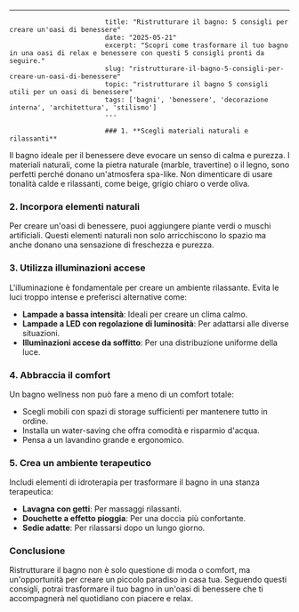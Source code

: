 ---
                            title: "Ristrutturare il bagno: 5 consigli per creare un'oasi di benessere"
                            date: "2025-05-21"
                            excerpt: "Scopri come trasformare il tuo bagno in una oasi di relax e benessere con questi 5 consigli pronti da seguire."
                            slug: "ristrutturare-il-bagno-5-consigli-per-creare-un-oasi-di-benessere"
                            topic: "ristrutturare il bagno 5 consigli utili per un oasi di benessere"
                            tags: ['bagni', 'benessere', 'decorazione interna', 'architettura', 'stilismo']
                            ---

                            ### 1. **Scegli materiali naturali e rilassanti**
Il bagno ideale per il benessere deve evocare un senso di calma e purezza. I materiali naturali, come la pietra naturale (marble, travertine) o il legno, sono perfetti perché donano un'atmosfera spa-like. Non dimenticare di usare tonalità calde e rilassanti, come beige, grigio chiaro o verde oliva.

### 2. **Incorpora elementi naturali**
Per creare un'oasi di benessere, puoi aggiungere piante verdi o muschi artificiali. Questi elementi naturali non solo arricchiscono lo spazio ma anche donano una sensazione di freschezza e purezza.

### 3. **Utilizza illuminazioni accese**
L'illuminazione è fondamentale per creare un ambiente rilassante. Evita le luci troppo intense e preferisci alternative come:
- **Lampade a bassa intensità**: Ideali per creare un clima calmo.
- **Lampade a LED con regolazione di luminosità**: Per adattarsi alle diverse situazioni.
- **Illuminazioni accese da soffitto**: Per una distribuzione uniforme della luce.

### 4. **Abbraccia il comfort**
Un bagno wellness non può fare a meno di un comfort totale:
- Scegli mobili con spazi di storage sufficienti per mantenere tutto in ordine.
- Installa un water-saving che offra comodità e risparmio d'acqua.
- Pensa a un lavandino grande e ergonomico.

### 5. **Crea un ambiente terapeutico**
Includi elementi di idroterapia per trasformare il bagno in una stanza terapeutica:
- **Lavagna con getti**: Per massaggi rilassanti.
- **Douchette a effetto pioggia**: Per una doccia più confortante.
- **Sedie adatte**: Per rilassarsi dopo un lungo giorno.

### Conclusione
Ristrutturare il bagno non è solo questione di moda o comfort, ma un'opportunità per creare un piccolo paradiso in casa tua. Seguendo questi consigli, potrai trasformare il tuo bagno in un'oasi di benessere che ti accompagnerà nel quotidiano con piacere e relax.

                            